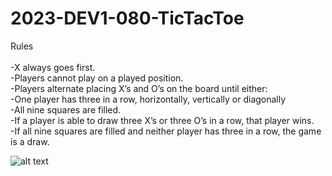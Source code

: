# 2023-DEV1-080-TicTacToe

Rules<br />
<br />
-X always goes first.<br />
-Players cannot play on a played position.<br />
-Players alternate placing X’s and O’s on the board until either:<br />
-One player has three in a row, horizontally, vertically or diagonally<br />
-All nine squares are filled.<br />
-If a player is able to draw three X’s or three O’s in a row, that player wins.<br />
-If all nine squares are filled and neither player has three in a row, the game is a draw.<br />

![alt text](https://github.com/accyln/2023-DEV1-080-TicTacToe/blob/feature/codeCoverage/ApplicationInfo/backendCodeCoverage.png)


